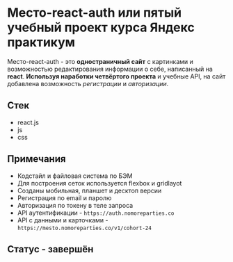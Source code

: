 # Место-react-auth или пятый учебный проект курса Яндекс практикум

Место-react-auth - это __одностраничный сайт__ с картинками и возможностью редактирования информации о себе, 
написанный на __react__.
__Используя наработки четвёртого проекта__ и учебные API, на сайт добавлена возможность *регистрации* и *авторизации*.


## Стек
* react.js
* js
* css

## Примечания 
* Кодстайл и файловая система по БЭМ
* Для построения сеток используется flexbox и gridlayot
* Созданы мобильная, планшет и десктоп версии
* Регистрация по email и паролю
* Авторизация по токену в теле запроса
* API аутентификации - `https://auth.nomoreparties.co`
* API с данными и карточками - `https://mesto.nomoreparties.co/v1/cohort-24`

## Статус - завершён
